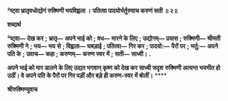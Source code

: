 **²ष्ट्वा भ्रातृवधोद्योगं रुक्मिणी भयविह्वला ।** **पतित्वा पादयोर्भर्तुरुवाच करुणं सती ॥ २॥** 

**शब्दार्थ** 

**²ष्ट्वा—** **देख कर** **; भ्रातृ—** **अपने भाई को** **; वध—** **मारने के लिए** **; उद्योगम्—** **प्रयास** **; रुक्मिणी—** **श्रीमती रुक्मिणी ने** **; भय—** **भय** **से** **; विह्वला—** **घबड़ाई** **; पतित्वा—** **गिर कर** **; पादयो:—** **पैरों पर** **; भर्तु:—** **अपने पति के** **; उवाच—** **कहा** **; करुणम्—** **करुण स्वर** **में** **; सती—** **साध्वी।** **.** 

**अपने भाई को मार डालने के लिए उद्यत भगवान् कृष्ण को देख कर साध्वी सदृश** **रुक्मिणी अत्यन्त भयभीत हो उठीं। वे अपने पति के पैरों पर गिर पड़ीं और बड़े ही करुण-स्वर** **में बोलीं।** **** 

**श्रीरुक्मिण्युवाच** 
